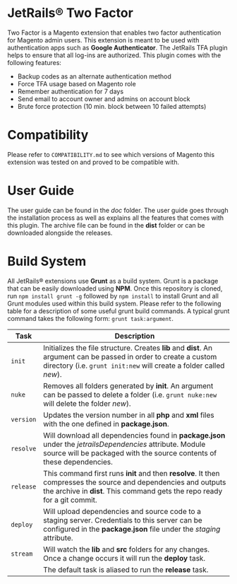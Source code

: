 JetRails® Two Factor
=============================
Two Factor is a Magento extension that enables two factor authentication for Magento admin users.  This extension is meant to be used with authentication apps such as __Google Authenticator__.  The JetRails TFA plugin helps to ensure that all log-ins are authorized.  This plugin comes with the following features:

-	Backup codes as an alternate authentication method
-	Force TFA usage based on Magento role
-	Remember authentication for 7 days
-	Send email to account owner and admins on account block
- 	Brute force protection (10 min. block between 10 failed attempts)

Compatibility
=============================
Please refer to `COMPATIBILITY.md` to see which versions of Magento this extension was tested on and proved to be compatible with.

User Guide
=============================
The user guide can be found in the _doc_ folder.  The user guide goes through the installation process as well as explains all the features that comes with this plugin.  The archive file can be found in the __dist__ folder or can be downloaded alongside the releases.

Build System
=============================
All JetRails® extensions use __Grunt__ as a build system.  Grunt is a package that can be easily downloaded using __NPM__.  Once this repository is cloned, run `npm install grunt -g` followed by `npm install` to install Grunt and all Grunt modules used within this build system.  Please refer to the following table for a description of some useful grunt build commands. A typical grunt command takes the following form: `grunt task:argument`.

| Task       | Description                                                                                                                                                                                     |
|------------|-------------------------------------------------------------------------------------------------------------------------------------------------------------------------------------------------|
| `init`     | Initializes the file structure. Creates __lib__ and __dist__.  An argument can be passed in order to create a custom directory (i.e. `grunt init:new` will create a folder called _new_).       |
| `nuke`     | Removes all folders generated by __init__.  An argument can be passed to delete a folder (i.e. `grunt nuke:new` will delete the folder _new_).                                                  |
| `version`  | Updates the version number in all __php__ and __xml__ files with the one defined in __package.json__.                                                                                           |
| `resolve`  | Will download all dependencies found in __package.json__ under the _jetrailsDependencies_ attribute.  Module source will be packaged with the source contents of these dependencies.            |
| `release`  | This command first runs __init__ and then __resolve__.  It then compresses the source and dependencies and outputs the archive in __dist__.  This command gets the repo ready for a git commit. |
| `deploy`   | Will upload dependencies and source code to a staging server.  Credentials to this server can be configured in the __package.json__ file under the _staging_ attribute.                         |
| `stream`   | Will watch the __lib__ and __src__ folders for any changes. Once a change occurs it will run the __deploy__ task.                                                                               |
|            | The default task is aliased to run the __release__ task.                                                                                                                                        |